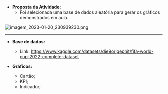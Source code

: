 - **Proposta da Atividade:** 
  - Foi selecionada uma base de dados aleatória para gerar os gráficos demonstrados em aula.  

![imagem_2023-01-20_230939230.png](https://s2.loli.net/2023/01/21/bjMACS6LkUvlwVB.png)

______

- **Base de dados:** 
  - Link: https://www.kaggle.com/datasets/die9origephit/fifa-world-cup-2022-complete-dataset 

- **Gráficos:** 
  - Cartão; 
  - KPI; 
  - Indicador; 



